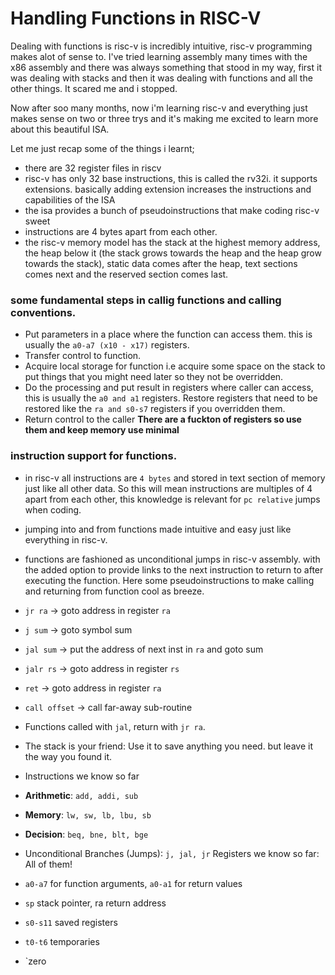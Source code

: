 # Handling Functions in RISC-V
Dealing with functions is risc-v is incredibly intuitive, risc-v programming
makes alot of sense to. I've tried learning assembly many times with the
x86 assembly and there was always something that stood in my way, first
it was dealing with stacks and then it was dealing with functions and 
all the other things. It scared me and i stopped.

Now after soo many months, now i'm learning risc-v and everything just makes
sense on two or three trys and it's making me excited to learn more about this
beautiful ISA. 

Let me just recap some of the things i learnt;
- there are 32 register files in riscv
- risc-v has only 32 base instructions, this is called the rv32i. it supports
extensions. basically adding extension increases the instructions and capabilities of the ISA
- the isa provides a bunch of pseudoinstructions that make coding risc-v sweet
- instructions are 4 bytes apart from each other.
- the risc-v memory model has the stack at the highest memory address,
the heap below it (the stack grows towards the heap and the heap grow towards
the stack), static data comes after the heap, text sections comes next and
the reserved section comes last.

### some fundamental steps in callig functions and calling conventions.
- Put parameters in a place where the function can access them. this is usually
the `a0-a7 (x10 - x17)` registers.
- Transfer control to function.
- Acquire local storage for function i.e acquire some space on the stack to put
things that you might need later so they not be overridden.
- Do the processing and put result in registers where caller can access, this
is usually the `a0 and a1` registers. Restore registers that need to be restored
like the `ra and s0-s7` registers if you overridden them.
- Return control to the caller
__There are a fuckton of registers so use them and keep memory use minimal__

### instruction support for functions.
- in risc-v all instructions are `4 bytes` and stored in text section of memory
just like all other data. So this will mean instructions are multiples of 4 apart from each other, this knowledge is relevant for `pc relative` jumps when
coding.
- jumping into and from functions made intuitive and easy just like everything
in risc-v.
- functions are fashioned as unconditional jumps in risc-v assembly. with the
added option to provide links to the next instruction to return to after
executing the function.
Here some pseudoinstructions to make calling and returning from function cool
as breeze.
- `jr ra` -> goto address in register `ra`
- `j sum` -> goto symbol sum
- `jal sum` -> put the address of next inst in `ra` and goto sum
- `jalr rs` -> goto address in register `rs`
- `ret` -> goto address in register `ra`
- `call offset` -> call far-away sub-routine


- Functions called with `jal`, return with `jr ra`.
- The stack is your friend: Use	it to save anything you	need. but leave it the
way you found it.
- Instructions we know so far
- __Arithmetic__: `add, addi, sub`
- __Memory__: `lw, sw, lb, lbu, sb`
- __Decision__: `beq, bne, blt, bge`

- Unconditional	Branches (Jumps): `j, jal, jr`
Registers we know so far: All of them!
- `a0-a7` for function arguments, `a0-a1` for return values
- `sp` stack pointer, ra return address
- `s0-s11` saved registers
- `t0-t6` temporaries
- `zero
